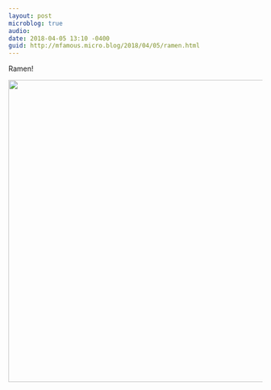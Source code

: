 ```yaml
---
layout: post
microblog: true
audio: 
date: 2018-04-05 13:10 -0400
guid: http://mfamous.micro.blog/2018/04/05/ramen.html
---
```

Ramen!

<img src="http://mark.famousfamily.com/uploads/2018/ebb114bc34.jpg" width="600" height="600" />
